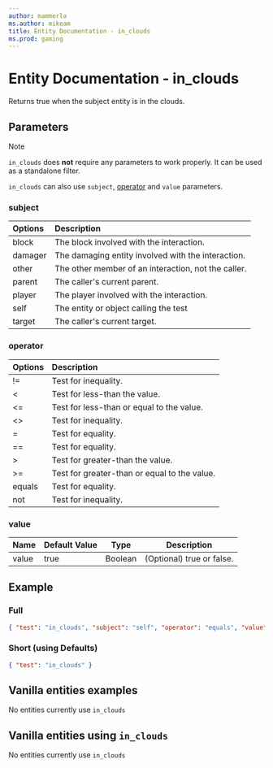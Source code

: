 ```yaml
---
author: mammerla
ms.author: mikeam
title: Entity Documentation - in_clouds
ms.prod: gaming
---
```


# Entity Documentation - in_clouds

Returns true when the subject entity is in the clouds.

## Parameters

> [!Note]
> `in_clouds` does **not** require any parameters to work properly. It can be used as a standalone filter.
>
> `in_clouds` can also use `subject`, [operator](../Definitions/NestedTables/operator.md) and `value` parameters.

### subject

| Options| Description |
|:-----------|:-----------|
| block| The block involved with the interaction. |
| damager| The damaging entity involved with the interaction. |
| other| The other member of an interaction, not the caller. |
| parent| The caller's current parent. |
| player| The player involved with the interaction. |
| self| The entity or object calling the test |
| target| The caller's current target. |

### operator

| Options| Description |
|:-----------|:-----------|
| !=| Test for inequality. |
| <| Test for less-than the value. |
| <=| Test for less-than or equal to the value. |
| <>| Test for inequality. |
| =| Test for equality. |
| ==| Test for equality. |
| >| Test for greater-than the value. |
| >=| Test for greater-than or equal to the value. |
| equals| Test for equality. |
| not| Test for inequality. |

### value

|Name |Default Value  |Type  |Description  |
|---------|---------|---------|---------|
|value |true |Boolean |(Optional) true or false. |

## Example

### Full

```json
{ "test": "in_clouds", "subject": "self", "operator": "equals", "value": true }
```

### Short (using Defaults)

```json
{ "test": "in_clouds" }
```

## Vanilla entities examples

No entities currently use `in_clouds`

## Vanilla entities using `in_clouds`

No entities currently use `in_clouds`
